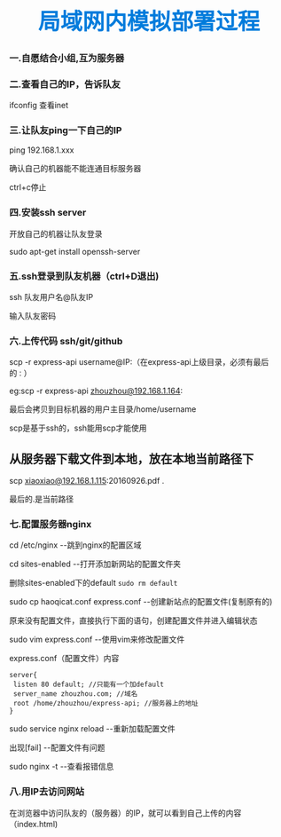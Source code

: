 <h1 style="font-size: 40px;text-align:center;color: #007cdc;">
    局域网内模拟部署过程
</h1>

### 一.自愿结合小组,互为服务器
### 二.查看自己的IP，告诉队友
ifconfig 查看inet
### 三.让队友ping一下自己的IP
ping 192.168.1.xxx

确认自己的机器能不能连通目标服务器

ctrl+c停止

### 四.安装ssh server
开放自己的机器让队友登录

sudo apt-get install openssh-server

### 五.ssh登录到队友机器（ctrl+D退出)
ssh 队友用户名@队友IP

输入队友密码

### 六.上传代码 ssh/git/github

scp -r express-api username@IP:（在express-api上级目录，必须有最后的`：`）

eg:scp -r express-api zhouzhou@192.168.1.164:

最后会拷贝到目标机器的用户主目录/home/username

scp是基于ssh的，ssh能用scp才能使用

## 从服务器下载文件到本地，放在本地当前路径下
scp xiaoxiao@192.168.1.115:20160926.pdf .

最后的.是当前路径

### 七.配置服务器nginx

cd /etc/nginx --跳到nginx的配置区域

cd sites-enabled --打开添加新网站的配置文仵夹

删除sites-enabled下的default  `sudo rm default`

sudo cp haoqicat.conf express.conf --创建新站点的配置文件(复制原有的)

原来没有配置文件，直接执行下面的语句，创建配置文件并进入编辑状态

sudo vim express.conf --使用vim来修改配置文件

express.conf（配置文件）内容
```
server{
 listen 80 default; //只能有一个加default
 server_name zhouzhou.com; //域名
 root /home/zhouzhou/express-api; //服务器上的地址
}

```
sudo service nginx reload --重新加载配置文件

出现[fail] --配置文件有问题

sudo nginx -t --查看报错信息

### 八.用IP去访问网站

在浏览器中访问队友的（服务器）的IP，就可以看到自己上传的内容（index.html)
